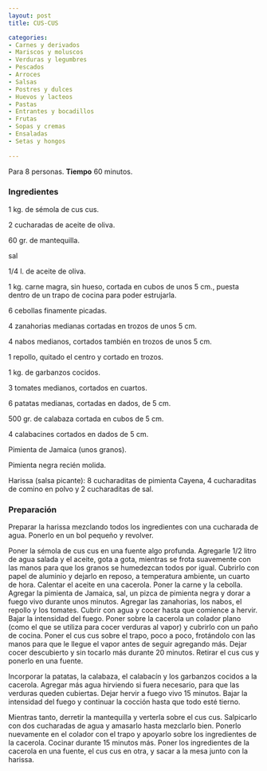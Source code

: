 ```yaml
---
layout: post
title: CUS-CUS

categories:
- Carnes y derivados
- Mariscos y moluscos
- Verduras y legumbres
- Pescados
- Arroces
- Salsas
- Postres y dulces
- Huevos y lacteos
- Pastas
- Entrantes y bocadillos
- Frutas
- Sopas y cremas
- Ensaladas
- Setas y hongos
 
---
```

Para 8 personas.
<b>Tiempo</b> 60 minutos.

<h3>Ingredientes</h3>

1 kg. de sémola de cus cus.

2 cucharadas de aceite de oliva.

60 gr. de mantequilla.

sal

1/4 l. de aceite de oliva.

1 kg. carne magra, sin hueso, cortada en cubos de unos 5 cm., puesta dentro de un trapo de cocina para poder estrujarla.

6 cebollas finamente picadas.

4 zanahorias medianas cortadas en trozos de unos 5 cm.

4 nabos medianos, cortados también en trozos de unos 5 cm.

1 repollo, quitado el centro y cortado en trozos.

1 kg. de garbanzos cocidos.

3 tomates medianos, cortados en cuartos.

6 patatas medianas, cortadas en dados, de 5 cm.

500 gr. de calabaza cortada en cubos de 5 cm.

4 calabacines cortados en dados de 5 cm.

Pimienta de Jamaica (unos granos).

Pimienta negra recién molida.

Harissa (salsa picante): 8 cucharaditas de pimienta Cayena, 4 cucharaditas de comino en polvo y 2 cucharaditas de sal.

<h3>Preparación</h3>

Preparar la harissa mezclando todos los ingredientes con una cucharada de agua. Ponerlo en un bol pequeño y revolver.

Poner la sémola de cus cus en una fuente algo profunda. Agregarle 1/2 litro de agua salada y el aceite, gota a gota, mientras se frota suavemente con las manos para que los granos se humedezcan todos por igual. Cubrirlo con papel de aluminio y dejarlo en reposo, a temperatura ambiente, un cuarto de hora. Calentar el aceite en una cacerola. Poner la carne y la cebolla. Agregar la pimienta de Jamaica, sal, un pizca de pimienta negra y dorar a fuego vivo durante unos minutos. Agregar las zanahorias, los nabos, el repollo y los tomates. Cubrir con agua y cocer hasta que comience a hervir. Bajar la intensidad del fuego. Poner sobre la cacerola un colador plano (como el que se utiliza para cocer verduras al vapor) y cubrirlo con un paño de cocina. Poner el cus cus sobre el trapo, poco a poco, frotándolo con las manos para que le llegue el vapor antes de seguir agregando más. Dejar cocer descubierto y sin tocarlo más durante 20 minutos. Retirar el cus cus y ponerlo en una fuente.

Incorporar la patatas, la calabaza, el calabacín y los garbanzos cocidos a la cacerola. Agregar más agua hirviendo si fuera necesario, para que las verduras queden cubiertas. Dejar hervir a fuego vivo 15 minutos. Bajar la intensidad del fuego y continuar la cocción hasta que todo esté tierno.

Mientras tanto, derretir la mantequilla y verterla sobre el cus cus. Salpicarlo con dos cucharadas de agua y amasarlo hasta mezclarlo bien. Ponerlo nuevamente en el colador con el trapo y apoyarlo sobre los ingredientes de la cacerola. Cocinar durante 15 minutos más. Poner los ingredientes de la cacerola en una fuente, el cus cus en otra, y sacar a la mesa junto con la harissa.

